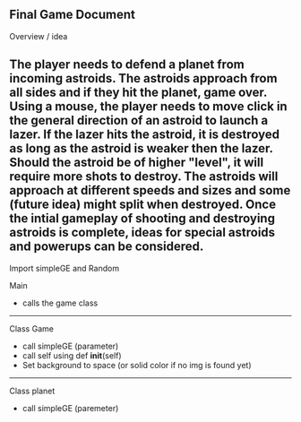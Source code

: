 Final Game Document
----------------------
Overview / idea

   The player needs to defend a planet from incoming astroids. The astroids approach from all sides and if they hit the planet, game over.
   Using a mouse, the player needs to move click in the general direction of an astroid to launch a lazer. If the lazer hits the astroid, it is destroyed as long as the astroid is weaker then the lazer.
   Should the astroid be of higher "level", it will require more shots to destroy. 
   The astroids will approach at different speeds and sizes and some (future idea) might split when destroyed.
   Once the intial gameplay of shooting and destroying astroids is complete, ideas for special astroids and powerups can be considered.
---------------------
Import simpleGE and Random

Main
 * calls the game class
----------------------
Class Game
 * call simpleGE (parameter)
 * call self using def __init__(self)
 * Set background to space (or solid color if no img is found yet)
------------------------
Class planet
 * call simpleGE (paremeter)

